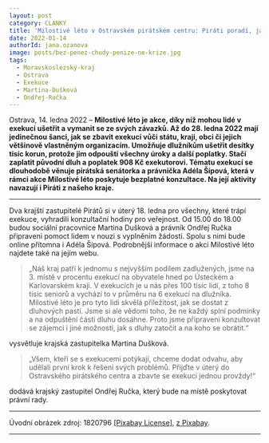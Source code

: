 ```yaml
---
layout: post
category: CLANKY
title: 'Milostivé léto v Ostravském pirátském centru: Piráti poradí, jak se zbavit exekucí jednou provždy!'
date: 2022-01-14
authorId: jana.ozanova
image: posts/bez-penez-chudy-penize-ne-krize.jpg
tags:				
  - Moravskoslezský-kraj
  - Ostrava		
  - Exekuce			
  - Martina-Dušková
  - Ondřej-Ručka		
---
```


Ostrava, 14. ledna 2022 – **Milostivé léto je akce, díky níž mohou lidé v exekuci ušetřit a vymanit se ze svých závazků. Až do 28. ledna 2022 mají jedinečnou šanci, jak se zbavit exekucí vůči státu, kraji, obci či jejich většinově vlastněným organizacím. Umožňuje dlužníkům ušetřit desítky tisíc korun, protože jim odpouští všechny úroky a další poplatky. Stačí zaplatit původní dluh a poplatek 908 Kč exekutorovi. Tématu exekucí se dlouhodobě věnuje pirátská senátorka a právnička Adéla Šípová, která v rámci akce Milostivé léto poskytuje bezplatné konzultace. Na její aktivity navazují i Piráti z našeho kraje.**

<hr />

Dva krajští zastupitelé Pirátů si v úterý 18. ledna pro všechny, které trápí exekuce, vyhradili konzultační hodiny pro veřejnost. Od 15.00 do 18.00 budou sociální pracovnice Martina Dušková a právník Ondřej Ručka připraveni pomoct lidem v nouzi s vyplněním žádostí. Spolu s nimi bude online přítomna i Adéla Šípová. Podrobnější informace o akci Milostivé léto najdete také na jejím webu.

> „Náš kraj patří k jednomu s nejvyšším podílem zadlužených, jsme na 3. místě v procentu exekucí na obyvatele hned po Ústeckém a Karlovarském kraji. V exekucích je u nás přes 100 tisíc lidí, z toho 8 tisíc seniorů a vychází to v průměru na 6 exekucí na dlužníka. Milostivé léto je pro tyto lidi skvělá příležitost, jak se dostat z dluhových pastí. Jsme si ale vědomi toho, že ne každý splní podmínky a na odpuštění části dluhu dosáhne. Proto jsme připraveni konzultovat se zájemci i jiné možnosti, jak s dluhy zatočit a na koho se obrátit.“

vysvětluje krajská zastupitelka Martina Dušková.

> „Všem, kteří se s exekucemi potýkají, chceme dodat odvahu, aby udělali první krok k řešení svých problémů. Přijďte v úterý do Ostravského pirátského centra a zbavte se exekucí jednou provždy!“

dodává krajský zastupitel Ondřej Ručka, který bude na místě poskytovat právní rady.

---

Úvodní obrázek zdroj: 1820796 \[[Pixabay License](https://pixabay.com/cs/service/license/)\],
[z Pixabay](https://pixabay.com/cs/illustrations/bez-pen%C4%9Bz-chud%C3%BD-pen%C3%ADze-ne-krize-2070384/).

- - -
